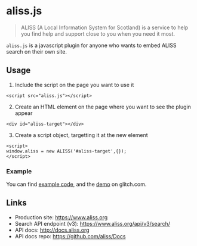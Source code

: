 # aliss.js

> ALISS (A Local Information System for Scotland) is a service to help you find help and support close to you when you need it most.

`aliss.js` is a javascript plugin for anyone who wants to embed ALISS search on their own site.

## Usage

1. Include the script on the page you want to use it

`<script src="aliss.js"></script>`

2. Create an HTML element on the page where you want to see the plugin appear

`<div id="aliss-target"></div>`

3. Create a script object, targetting it at the new element

```
<script>
window.aliss = new ALISS('#aliss-target',{});
</script>
```

### Example

You can find [example code](https://glitch.com/~aliss-js), and the [demo](https://aliss-js.glitch.me/) on glitch.com.

## Links

- Production site: https://www.aliss.org
- Search API endpoint (v3): https://www.aliss.org/api/v3/search/
- API docs: http://docs.aliss.org
- API docs repo: https://github.com/aliss/Docs